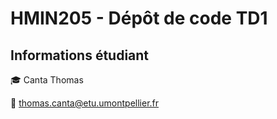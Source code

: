 # HMIN205 - Dépôt de code TD1

## Informations étudiant

:mortar_board: Canta Thomas

:email: thomas.canta@etu.umontpellier.fr